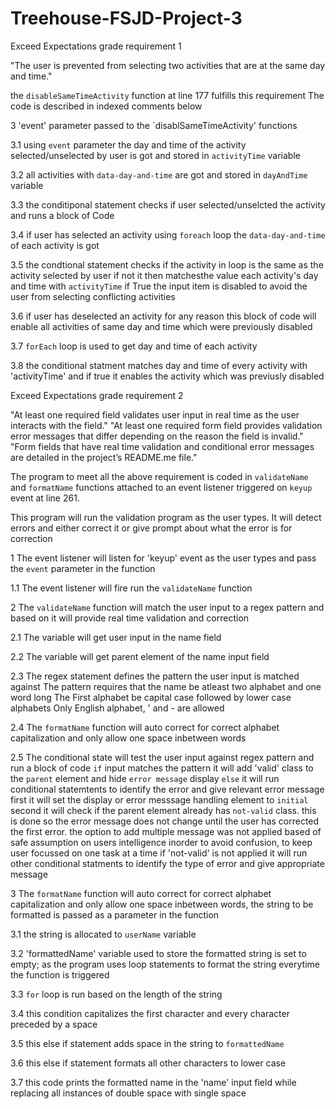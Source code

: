 # Treehouse-FSJD-Project-3


Exceed Expectations grade requirement 1 

"The user is prevented from selecting two activities that are at the same day and time."

the `disableSameTimeActivity` function at line 177 fulfills this requirement
The code is described in indexed comments below

3   'event' parameter passed to the `disablSameTimeActivity' functions

3.1 using `event` parameter the day and time of the activity selected/unselected by user is got and stored in `activityTime` variable

3.2 all activities with `data-day-and-time` are got and stored in `dayAndTime` variable

3.3 the conditiponal statement checks if user selected/unselcted the activity and runs a block of Code

3.4 if user has selected an activity using `foreach` loop the `data-day-and-time` of each activity is got

3.5 the condtional statement checks if the activity in loop is the same as the activity selected by user if not it then matchesthe value each activity's day and time with `activityTime` if True the input item is disabled to avoid the user from selecting conflicting activities 

3.6 if user has deselected an activity for any reason this block of code will enable all activities of same day and time which were previously disabled

3.7 `forEach` loop is used to get day and time of each activity

3.8 the conditional statment matches day and time of every activity with 'activityTime' and if true it enables the activity which was previusly disabled
    
Exceed Expectations grade requirement 2

"At least one required field validates user input in real time as the user interacts with the field."
"At least one required form field provides validation error messages that differ depending on the reason the field is invalid."
"Form fields that have real time validation and conditional error messages are detailed in the project’s README.me file."

The program to meet all the above requirement is coded in `validateName` and `formatName` functions attached to an event listener triggered on `keyup` event at line 261.

This program will run the validation program as the user types. It will detect errors and either correct it or give prompt about what the error is for correction

1   The event listener will listen for 'keyup' event as the user types and pass the `event` parameter in the function

1.1 The event listener will fire run the `validateName` function

2   The `validateName` function will match the user input to a regex pattern and based on it will provide real time validation and correction

2.1 The variable will get user input in the name field

2.2 The variable will get parent element of the name input field

2.3 The regex statement defines the pattern the user input is matched against
    The pattern requires that the name be atleast two alphabet and one word long
    The First alphabet be capital case followed by lower case alphabets
    Only English alphabet, ' and - are allowed
    
2.4 The `formatName` function will auto correct for correct alphabet capitalization and only allow one space inbetween words

2.5 The conditional state will test the user input against regex pattern and run a block of code
    `if` input matches the pattern it will add 'valid' class to the `parent` element and hide `error message` display
    `else` it will run conditional statemtents to identify the error and give relevant error message
    first it will set the display or error messsage handling element to `initial`
    second it will check if the parent element already has `not-valid` class. this is done so the error message does not change
    until the user has corrected the first error. the option to add multiple message was not applied based of safe assumption on
    users intelligence inorder to avoid confusion, to keep user focussed on one task at a time
    if 'not-valid' is not applied it will run other conditional statments to identify the type of error and give appropriate message
    
3   The `formatName` function will auto correct for correct alphabet capitalization and only allow one space inbetween words, the string to be formatted is passed as a parameter     in the function

3.1 the string is allocated to `userName` variable

3.2 'formattedName' variable used to store the formatted string is set to empty; as the program uses loop statements to format the string everytime the function is triggered

3.3 `for` loop is run based on the length of the string

3.4 this condition capitalizes the first character and every character preceded by a space

3.5 this else if statement adds space in the string to `formattedName`

3.6 this else if statement formats all other characters to lower case

3.7 this code prints the formatted name in the 'name' input field while replacing all instances of double space with single space


